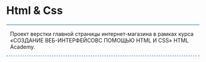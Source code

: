 <h1> Html & Css</h1>
<div style="width:500px;
border-top:3px solid #9EC1D4;
border-bottom: dotted 3px #9EC1D4;
padding-left:10px">
<p>Проект верстки главной страницы интернет-магазина в рамках курса «СОЗДАНИЕ ВЕБ-ИНТЕРФЕЙСОВС ПОМОЩЬЮ HTML И CSS» HTML Academy.</a></p>

